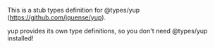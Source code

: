 This is a stub types definition for @types/yup (https://github.com/jquense/yup).

yup provides its own type definitions, so you don't need @types/yup installed!